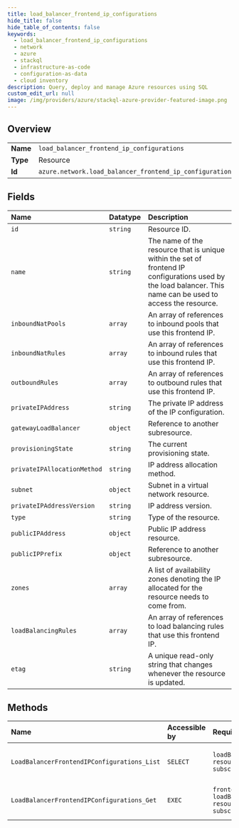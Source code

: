 ```yaml
---
title: load_balancer_frontend_ip_configurations
hide_title: false
hide_table_of_contents: false
keywords:
  - load_balancer_frontend_ip_configurations
  - network
  - azure    
  - stackql
  - infrastructure-as-code
  - configuration-as-data
  - cloud inventory
description: Query, deploy and manage Azure resources using SQL
custom_edit_url: null
image: /img/providers/azure/stackql-azure-provider-featured-image.png
---
```

  
    

## Overview
<table><tbody>
<tr><td><b>Name</b></td><td><code>load_balancer_frontend_ip_configurations</code></td></tr>
<tr><td><b>Type</b></td><td>Resource</td></tr>
<tr><td><b>Id</b></td><td><code>azure.network.load_balancer_frontend_ip_configurations</code></td></tr>
</tbody></table>

## Fields
| Name | Datatype | Description |
|:-----|:---------|:------------|
| `id` | `string` | Resource ID. |
| `name` | `string` | The name of the resource that is unique within the set of frontend IP configurations used by the load balancer. This name can be used to access the resource. |
| `inboundNatPools` | `array` | An array of references to inbound pools that use this frontend IP. |
| `inboundNatRules` | `array` | An array of references to inbound rules that use this frontend IP. |
| `outboundRules` | `array` | An array of references to outbound rules that use this frontend IP. |
| `privateIPAddress` | `string` | The private IP address of the IP configuration. |
| `gatewayLoadBalancer` | `object` | Reference to another subresource. |
| `provisioningState` | `string` | The current provisioning state. |
| `privateIPAllocationMethod` | `string` | IP address allocation method. |
| `subnet` | `object` | Subnet in a virtual network resource. |
| `privateIPAddressVersion` | `string` | IP address version. |
| `type` | `string` | Type of the resource. |
| `publicIPAddress` | `object` | Public IP address resource. |
| `publicIPPrefix` | `object` | Reference to another subresource. |
| `zones` | `array` | A list of availability zones denoting the IP allocated for the resource needs to come from. |
| `loadBalancingRules` | `array` | An array of references to load balancing rules that use this frontend IP. |
| `etag` | `string` | A unique read-only string that changes whenever the resource is updated. |
## Methods
| Name | Accessible by | Required Params | Description |
|:-----|:--------------|:----------------|:------------|
| `LoadBalancerFrontendIPConfigurations_List` | `SELECT` | `loadBalancerName, resourceGroupName, subscriptionId` | Gets all the load balancer frontend IP configurations. |
| `LoadBalancerFrontendIPConfigurations_Get` | `EXEC` | `frontendIPConfigurationName, loadBalancerName, resourceGroupName, subscriptionId` | Gets load balancer frontend IP configuration. |
